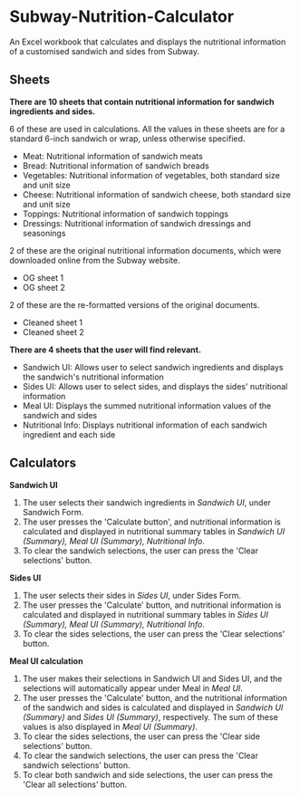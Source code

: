 # Subway-Nutrition-Calculator

An Excel workbook that calculates and displays the nutritional information of a customised sandwich and sides from Subway.

## Sheets
**There are 10 sheets that contain nutritional information for sandwich ingredients and sides.**

6 of these are used in calculations. All the values in these sheets are for a standard 6-inch sandwich or wrap, unless otherwise specified.
- Meat: Nutritional information of sandwich meats
- Bread: Nutritional information of sandwich breads
- Vegetables: Nutritional information of vegetables, both standard size and unit size
- Cheese: Nutritional information of sandwich cheese, both standard size and unit size
- Toppings: Nutritional information of sandwich toppings
- Dressings: Nutritional information of sandwich dressings and seasonings

2 of these are the original nutritional information documents, which were downloaded online from the Subway website.
- OG sheet 1
- OG sheet 2

2 of these are the re-formatted versions of the original documents.
- Cleaned sheet 1
- Cleaned sheet 2

**There are 4 sheets that the user will find relevant.**
- Sandwich UI: Allows user to select sandwich ingredients and displays the sandwich's nutritional information 
- Sides UI: Allows user to select sides, and displays the sides' nutritional information
- Meal UI: Displays the summed nutritional information values of the sandwich and sides
- Nutritional Info: Displays nutritional information of each sandwich ingredient and each side

## Calculators
**Sandwich UI**
1. The user selects their sandwich ingredients in *Sandwich UI*, under Sandwich Form.
2. The user presses the 'Calculate button', and nutritional information is calculated and displayed in nutritional summary tables in *Sandwich UI (Summary), Meal UI (Summary), Nutritional Info*.
3. To clear the sandwich selections, the user can press the 'Clear selections' button.

**Sides UI**
1. The user selects their sides in *Sides UI*, under Sides Form.
2. The user presses the 'Calculate' button, and nutritional information is calculated and displayed in nutritional summary tables in *Sides UI (Summary), Meal UI (Summary), Nutritional Info*.
3. To clear the sides selections, the user can press the 'Clear selections' button.

**Meal UI calculation**
1. The user makes their selections in Sandwich UI and Sides UI, and the selections will automatically appear under Meal in *Meal UI*.
2. The user presses the 'Calculate' button, and the nutritional information of the sandwich and sides is calculated and displayed in *Sandwich UI (Summary)* and *Sides UI (Summary)*, respectively. The sum of these values is also displayed in *Meal UI (Summary)*.
3. To clear the sides selections, the user can press the 'Clear side selections' button.
4. To clear the sandwich selections, the user can press the 'Clear sandwich selections' button.
5. To clear both sandwich and side selections, the user can press the 'Clear all selections' button.
